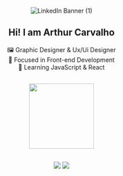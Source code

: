 
<div align="center">
  
![LinkedIn Banner (1)](https://media.licdn.com/dms/image/D4D16AQGNAuVrZOmsSg/profile-displaybackgroundimage-shrink_350_1400/0/1682272531861?e=1706745600&v=beta&t=KS8oC24o7--oFccBhTdZgdxxu3GtlH-_Ln-DEpkAC_I)
  

## Hi! I am Arthur Carvalho



 🖼️ Graphic Designer & Ux/Ui Designer <br>
 🔭 Focused in Front-end Development<br>
 🌱 Learning JavaScript & React<br>
##

<div style="display: inline_block">
  <a href="https://github.com/arTiwnl">
  <img height="150em" src="https://github-readme-stats.vercel.app/api/top-langs/?username=arTiwnl&layout=compact&langs_count=7&theme=dark"/>


  ##
  
<div style="display: inline_block"> 
  <a href = "mailto:contatocarvalhoarthur@gmail.com"><img src="https://img.shields.io/badge/-Gmail-%23333?style=for-the-badge&logo=gmail&logoColor=white" target="_blank"></a>
  <a href="https://www.linkedin.com/in/arthur-iwnl/" target="_blank"><img src="https://img.shields.io/badge/-LinkedIn-%230077B5?style=for-the-badge&logo=linkedin&logoColor=white" target="_blank"></a> 


